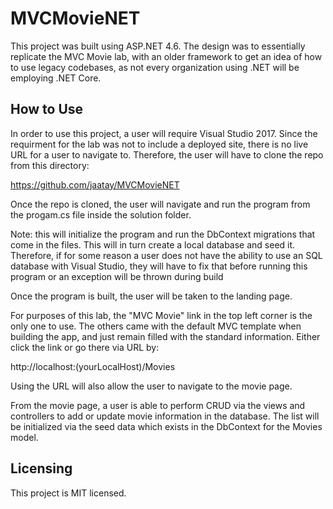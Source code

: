 # MVCMovieNET

This project was built using ASP.NET 4.6. The design was to essentially replicate the MVC Movie lab, with an older framework to get an idea of how to use legacy codebases, as not every organization using .NET will be employing .NET Core.

## How to Use

In order to use this project, a user will require Visual Studio 2017. Since the requirment for the lab was not to include a deployed site, there is no live URL for a user to navigate to. Therefore, the user will have to clone the repo from this directory:

https://github.com/jaatay/MVCMovieNET

Once the repo is cloned, the user will navigate and run the program from the progam.cs file inside the solution folder. 

Note: this will initialize the program and run the DbContext migrations that come in the files. This will in turn create a local database and seed it. Therefore, if for some reason a user does not have the ability to use an SQL database with Visual Studio, they will have to fix that before running this program or an exception will be thrown during build

Once the program is built, the user will be taken to the landing page.

For purposes of this lab, the "MVC Movie" link in the top left corner is the only one to use. The others came with the default MVC template when building the app, and just remain filled with the standard information. Either click the link or go there via URL by:

http://localhost:(yourLocalHost)/Movies

Using the URL will also allow the user to navigate to the movie page.

From the movie page, a user is able to perform CRUD via the views and controllers to add or update movie information in the database. The list will be initialized via the seed data which exists in the DbContext for the Movies model.

## Licensing
This project is MIT licensed.
